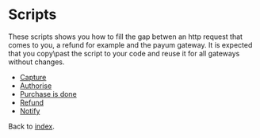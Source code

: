 # Scripts

These scripts shows you how to fill the gap betwen an http request that comes to you,
a refund for example and the payum gateway.
It is expected that you copy\past the script to your code and reuse it for all gateways without changes.

* [Capture](https://github.com/Payum/Core/tree/master/Resources/docs/scripts/capture-script.md)
* [Authorise](https://github.com/Payum/Core/tree/master/Resources/docs/scripts/authorise-script.md)
* [Purchase is done](https://github.com/Payum/Core/tree/master/Resources/docs/scripts/done-script.md)
* [Refund](https://github.com/Payum/Core/tree/master/Resources/docs/scripts/refund-script.md)
* [Notify](https://github.com/Payum/Core/tree/master/Resources/docs/scripts/notify-script.md)

Back to [index](https://github.com/Payum/Core/tree/master/Resources/docs/index.md).
